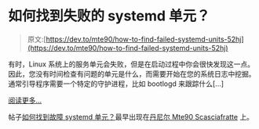 # 如何找到失败的 systemd 单元？

> 原文:[https://dev.to/mte90/how-to-find-failed-systemd-units-52hj](https://dev.to/mte90/how-to-find-failed-systemd-units-52hj)

有时，Linux 系统上的服务单元会失败，但是在启动过程中你会很快发现这一点。因此，您没有时间检查有问题的单元是什么，而需要开始在您的系统日志中挖掘。通常引导程序需要一个特定的守护进程，比如 bootlogd 来跟踪什么[...]

[阅读更多...](https://daniele.tech/2019/08/how-to-find-failed-systemd-units/)

帖子[如何找到故障 systemd 单元？](https://daniele.tech/2019/08/how-to-find-failed-systemd-units/)最早出现在[丹尼尔 Mte90 Scasciafratte](https://daniele.tech/eng) 上。